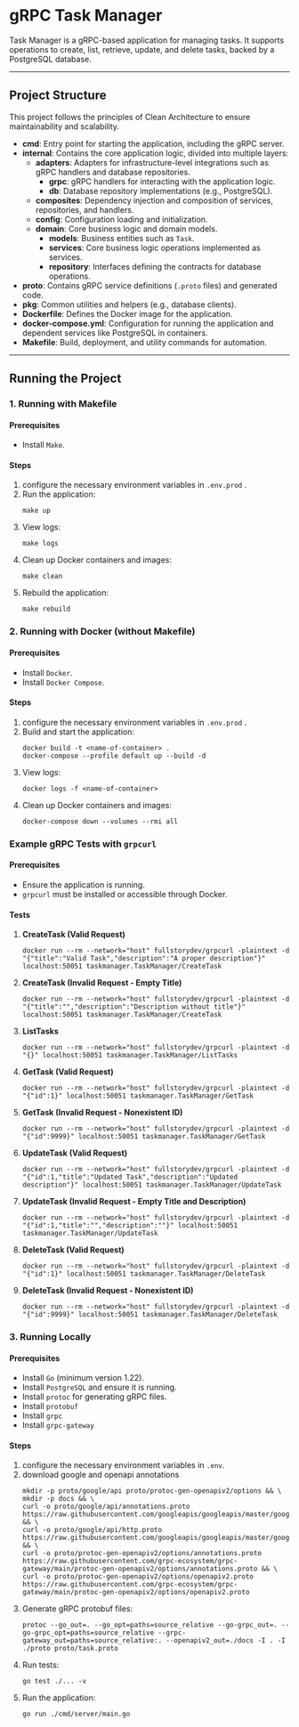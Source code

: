 # gRPC Task Manager

Task Manager is a gRPC-based application for managing tasks. It supports operations to create, list, retrieve, update, and delete tasks, backed by a PostgreSQL database.

---

## Project Structure

This project follows the principles of Clean Architecture to ensure maintainability and scalability.

- **cmd**: Entry point for starting the application, including the gRPC server.
- **internal**: Contains the core application logic, divided into multiple layers:
   - **adapters**: Adapters for infrastructure-level integrations such as gRPC handlers and database repositories.
      - **grpc**: gRPC handlers for interacting with the application logic.
      - **db**: Database repository implementations (e.g., PostgreSQL).
   - **composites**: Dependency injection and composition of services, repositories, and handlers.
   - **config**: Configuration loading and initialization.
   - **domain**: Core business logic and domain models.
      - **models**: Business entities such as `Task`.
      - **services**: Core business logic operations implemented as services.
      - **repository**: Interfaces defining the contracts for database operations.
- **proto**: Contains gRPC service definitions (`.proto` files) and generated code.
- **pkg**: Common utilities and helpers (e.g., database clients).
- **Dockerfile**: Defines the Docker image for the application.
- **docker-compose.yml**: Configuration for running the application and dependent services like PostgreSQL in containers.
- **Makefile**: Build, deployment, and utility commands for automation.

---

## Running the Project

### 1. Running with Makefile

#### Prerequisites
- Install `Make`.

#### Steps
1. configure the necessary environment variables in `.env.prod` .
2. Run the application:  
   ```
   make up
   ```
3. View logs:  
   ```
   make logs
   ```
4. Clean up Docker containers and images:  
   ```
   make clean
   ```
5. Rebuild the application:  
   ```
   make rebuild
   ```

### 2. Running with Docker (without Makefile)

#### Prerequisites
- Install `Docker`.
- Install `Docker Compose`.

#### Steps
1. configure the necessary environment variables in `.env.prod` .
2. Build and start the application:  
   ```
   docker build -t <name-of-container> .
   docker-compose --profile default up --build -d
   ```
3. View logs:  
   ```
   docker logs -f <name-of-container>
   ```
4. Clean up Docker containers and images:  
   ```
   docker-compose down --volumes --rmi all
   ```


### Example gRPC Tests with `grpcurl`

#### Prerequisites
- Ensure the application is running.
- `grpcurl` must be installed or accessible through Docker.

#### Tests

1. **CreateTask (Valid Request)**
   ```
   docker run --rm --network="host" fullstorydev/grpcurl -plaintext -d "{"title":"Valid Task","description":"A proper description"}" localhost:50051 taskmanager.TaskManager/CreateTask
   ```
2. **CreateTask (Invalid Request - Empty Title)**
   ```
   docker run --rm --network="host" fullstorydev/grpcurl -plaintext -d "{"title":"","description":"Description without title"}" localhost:50051 taskmanager.TaskManager/CreateTask 
   ```
3. **ListTasks**
   ```
   docker run --rm --network="host" fullstorydev/grpcurl -plaintext -d "{}" localhost:50051 taskmanager.TaskManager/ListTasks
   ```
4. **GetTask (Valid Request)**
   ```
   docker run --rm --network="host" fullstorydev/grpcurl -plaintext -d "{"id":1}" localhost:50051 taskmanager.TaskManager/GetTask
   ```
5. **GetTask (Invalid Request - Nonexistent ID)**
   ```
   docker run --rm --network="host" fullstorydev/grpcurl -plaintext -d "{"id":9999}" localhost:50051 taskmanager.TaskManager/GetTask
   ```
6. **UpdateTask (Valid Request)**
   ```
   docker run --rm --network="host" fullstorydev/grpcurl -plaintext -d "{"id":1,"title":"Updated Task","description":"Updated description"}" localhost:50051 taskmanager.TaskManager/UpdateTask
   ```
7. **UpdateTask (Invalid Request - Empty Title and Description)**
   ```
   docker run --rm --network="host" fullstorydev/grpcurl -plaintext -d "{"id":1,"title":"","description":""}" localhost:50051 taskmanager.TaskManager/UpdateTask
   ```
8. **DeleteTask (Valid Request)**
   ```
   docker run --rm --network="host" fullstorydev/grpcurl -plaintext -d "{"id":1}" localhost:50051 taskmanager.TaskManager/DeleteTask
   ```
9. **DeleteTask (Invalid Request - Nonexistent ID)**
   ```
   docker run --rm --network="host" fullstorydev/grpcurl -plaintext -d "{"id":9999}" localhost:50051 taskmanager.TaskManager/DeleteTask
   ```

### 3. Running Locally

#### Prerequisites
- Install `Go` (minimum version 1.22).
- Install `PostgreSQL` and ensure it is running.
- Install `protoc` for generating gRPC files.
- Install `protobuf`
- Install `grpc`
- Install `grpc-gateway`

#### Steps
1. configure the necessary environment variables in `.env`.
2. download google and openapi annotations
   ```
   mkdir -p proto/google/api proto/protoc-gen-openapiv2/options && \
   mkdir -p docs && \
   curl -o proto/google/api/annotations.proto https://raw.githubusercontent.com/googleapis/googleapis/master/google/api/annotations.proto && \
   curl -o proto/google/api/http.proto https://raw.githubusercontent.com/googleapis/googleapis/master/google/api/http.proto && \
   curl -o proto/protoc-gen-openapiv2/options/annotations.proto https://raw.githubusercontent.com/grpc-ecosystem/grpc-gateway/main/protoc-gen-openapiv2/options/annotations.proto && \
   curl -o proto/protoc-gen-openapiv2/options/openapiv2.proto https://raw.githubusercontent.com/grpc-ecosystem/grpc-gateway/main/protoc-gen-openapiv2/options/openapiv2.proto
   ```
3. Generate gRPC protobuf files:
   ```
   protoc --go_out=. --go_opt=paths=source_relative --go-grpc_out=. --go-grpc_opt=paths=source_relative --grpc-gateway_out=paths=source_relative:. --openapiv2_out=./docs -I . -I ./proto proto/task.proto   
   ```
4. Run tests:
   ```
   go test ./... -v
   ```
5. Run the application:
   ```
   go run ./cmd/server/main.go
   ```



